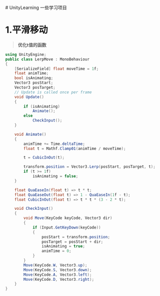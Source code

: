 <html>
    <head>
        <meta charset="utf-8">
        <title>My Markdown File</title>
        <link rel="stylesheet" href="BackgroundColor.css">
    </head>
    <body>
        <!-- 在这里添加Markdown文本 -->
    </body>
</html>
# UnityLearning
一些学习项目

# 1.平滑移动
> **优化t值的函数**

```csharp
using UnityEngine;
public class LerpMove : MonoBehaviour
{
    [SerializeField] float moveTime = 1f;
    float animTime;
    bool isAnimating;
    Vector3 posStart;
    Vector3 posTarget;
    // Update is called once per frame
    void Update()
    {
        if (isAnimating)
            Animate();
        else
            CheckInput();
    }

    void Animate()
    {
        animTime += Time.deltaTime;
        float t = Mathf.Clamp01(animTime / moveTime);

        t = CubicInOut(t);

        transform.position = Vector3.Lerp(posStart, posTarget, t);
        if (t >= 1f)
            isAnimating = false;
    }

    float QuaEaseIn(float t) => t * t;
    float QuaEaseOut(float t) => 1 - QuaEaseIn(1f - t);
    float CubicInOut(float t) => t * t * (3 - 2 * t);

    void CheckInput()
    {
        void Move(KeyCode keyCode, Vector3 dir)
        {
            if (Input.GetKeyDown(keyCode))
            {
                posStart = transform.position;
                posTarget = posStart + dir;
                isAnimating = true;
                animTime = 0;
            }
        }
        Move(KeyCode.W, Vector3.up);
        Move(KeyCode.S, Vector3.down);
        Move(KeyCode.A, Vector3.left);
        Move(KeyCode.D, Vector3.right);
    }
}
```
